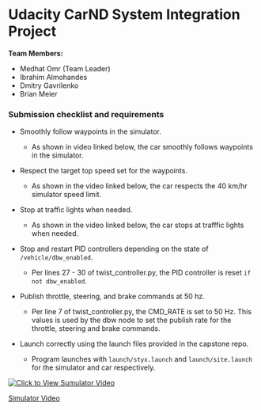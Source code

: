 # Udacity CarND System Integration Project
**Team Members:**
- Medhat Omr (Team Leader)
- Ibrahim Almohandes
- Dmitry Gavrilenko
- Brian Meier

### Submission checklist and requirements

- Smoothly follow waypoints in the simulator.
    - As shown in video linked below, the car smoothly follows waypoints in the simulator.
    
- Respect the target top speed set for the waypoints.
    - As shown in the video linked below, the car respects the 40 km/hr simulator speed limit.
    
- Stop at traffic lights when needed.
    - As shown in the video linked below, the car stops at trafffic lights when needed. 
  
- Stop and restart PID controllers depending on the state of ``/vehicle/dbw_enabled``.
    - Per lines 27 - 30 of twist_controller.py, the PID controller is reset ``if not dbw_enabled``.
    
- Publish throttle, steering, and brake commands at 50 hz.
    - Per line 7 of twist_controller.py, the CMD_RATE is set to 50 Hz.  This values is used by the dbw node to set the publish rate for the throttle, steering and brake commands.
    
- Launch correctly using the launch files provided in the capstone repo.
    - Program launches with ``launch/styx.launch`` and ``launch/site.launch`` for the simulator and car respectively.
    

[![Click to View Sumulator Video](https://img.youtube.com/vi/7mQwHlYakAg/0.jpg)](https://www.youtube.com/watch?v=7mQwHlYakAg "Simulator Video")

[Simulator Video](https://www.youtube.com/watch?v=7mQwHlYakAg)
